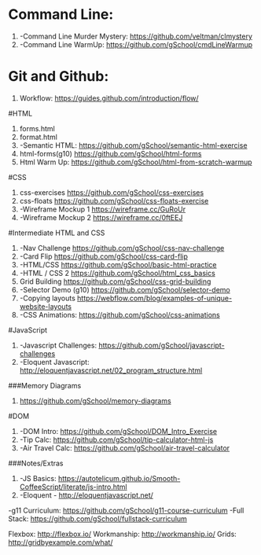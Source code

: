# Command Line:
1. -Command Line Murder Mystery: https://github.com/veltman/clmystery
2. -Command Line WarmUp: https://github.com/gSchool/cmdLineWarmup

# Git and Github:
1. Workflow: https://guides.github.com/introduction/flow/

#HTML
1. forms.html
2. format.html
3. -Semantic HTML: https://github.com/gSchool/semantic-html-exercise
4. html-forms(g10) https://github.com/gSchool/html-forms
5. Html Warm Up: https://github.com/gSchool/html-from-scratch-warmup

#CSS
1. css-exercises https://github.com/gSchool/css-exercises
2. css-floats https://github.com/gSchool/css-floats-exercise
3. -Wireframe Mockup 1 https://wireframe.cc/GuRoUr
4. -Wireframe Mockup 2 https://wireframe.cc/0ftEEJ

#Intermediate HTML and CSS
1. -Nav Challenge https://github.com/gSchool/css-nav-challenge
2. -Card Flip https://github.com/gSchool/css-card-flip
3. -HTML/CSS https://github.com/gSchool/basic-html-practice
4. -HTML / CSS 2 https://github.com/gSchool/html_css_basics
5. Grid Building https://github.com/gSchool/css-grid-building
6. -Selector Demo (g10) https://github.com/gSchool/selector-demo
7. -Copying layouts https://webflow.com/blog/examples-of-unique-website-layouts
8. -CSS Animations: https://github.com/gSchool/css-animations

#JavaScript
  1. -Javascript Challenges: https://github.com/gSchool/javascript-challenges
  2. -Eloquent Javascript: http://eloquentjavascript.net/02_program_structure.html

###Memory Diagrams
1. https://github.com/gSchool/memory-diagrams

#DOM
1. -DOM Intro: https://github.com/gSchool/DOM_Intro_Exercise
2. -Tip Calc: https://github.com/gSchool/tip-calculator-html-js
3. -Air Travel Calc: https://github.com/gSchool/air-travel-calculator


###Notes/Extras
1. -JS Basics: https://autotelicum.github.io/Smooth-CoffeeScript/literate/js-intro.html
2. -Eloquent - http://eloquentjavascript.net/




-g11 Curriculum: https://github.com/gSchool/g11-course-curriculum
-Full Stack: https://github.com/gSchool/fullstack-curriculum


Flexbox: http://flexbox.io/
Workmanship: http://workmanship.io/
Grids: http://gridbyexample.com/what/
